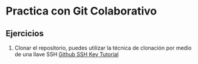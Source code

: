 # Practica con Git Colaborativo

## Ejercicios

1. Clonar el repositorio, puedes utilizar la técnica de clonación por medio de una llave SSH [Github SSH Key Tutorial](https://docs.github.com/en/authentication/connecting-to-github-with-ssh/generating-a-new-ssh-key-and-adding-it-to-the-ssh-agent#generating-a-new-ssh-key)

